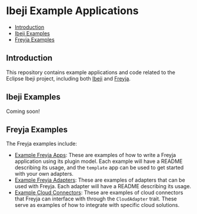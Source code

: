 # Ibeji Example Applications

- [Introduction](#introduction)
- [Ibeji Examples](#ibeji-examples)
- [Freyja Examples](#freyja-examples)

## Introduction

This repository contains example applications and code related to the Eclipse Ibeji project, including both [Ibeji](https://github.com/eclipse-ibeji/ibeji) and [Freyja](https://github.com/eclipse-ibeji/freyja).

## Ibeji Examples

Coming soon!

## Freyja Examples

The Freyja examples include:

- [Example Freyja Apps](./freyja_apps/): These are examples of how to write a Freyja application using its plugin model. Each example will have a README describing its usage, and the `template` app can be used to get started with your own adapters.
- [Example Freyja Adapters](./freyja_adapters/): These are examples of adapters that can be used with Freyja. Each adapter will have a README describing its usage.
- [Example Cloud Connectors](./cloud_connectors/): These are examples of cloud connectors that Freyja can interface with through the `CloudAdapter` trait. These serve as examples of how to integrate with specific cloud solutions.
